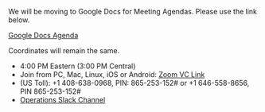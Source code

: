 We will be moving to Google Docs for Meeting Agendas. Please use the link below.

[Google Docs Agenda](https://docs.google.com/document/d/1p-nEvD3E8KWIQ-gRgnpL_LR9JXJ7kUHB2hot9m4qkHY/edit#)

Coordinates will remain the same.

   * 4:00 PM Eastern (3:00 PM Central)
   * Join from PC, Mac, Linux, iOS or Android: [Zoom VC Link](https://IU.zoom.us/j/865253152)
   * (US Toll): +1 408-638-0968, PIN: 865-253-152# or +1 646-558-8656, PIN 865-253-152#
   * [Operations Slack Channel](https://opensciencegrid.slack.com/messages/C5GAYBGA0/)

